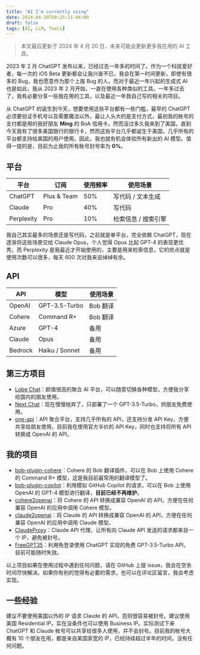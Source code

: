 ```yaml
---
title: "AI ​​I’m currently using"
date: 2024-04-20T08:25:21-04:00
draft: false
tags: [AI, LLM, Tools]
---
```


> 本文最后更新于 2024 年 4 月 20 日，未来可能会更新更多我在用的 AI 工具。

2023 年 2 月 ChatGPT 发布以来，已经过去一年多的时间了。作为一个科技爱好者，每一次的 iOS Beta 更新都会让我兴奋不已，我会在第一时间更新，即使有很多的 Bug，我也愿意作为那个上报 Bug 的人。而对于最近一年兴起的生成式 AI 也是如此，我从 2023 年 2 月开始，一直在使用各种类似的工具。一年多过去了，我有必要分享一些我在用的工具，以及最近一年我自己写的相关的项目。

从 ChatGPT 的诞生到今天，想要使用这些平台都有一些门槛，最早的 ChatGPT 必须要验证手机号以及需要魔法以外，最让人头大的是支付方式，最初我的帐号的支付都是用的我好朋友 **Ming** 的 BoA 信用卡。然而没过多久我来到了美国，直到今天我有了很多美国银行的银行卡，然而这些平台几乎都诞生于美国，几乎所有的平台都支持给美国的用户使用。因此，我也就有机会体验所有新出的 AI 模型。值得一提的是，目前为止我的所有帐号封号率为 **0%**。

## 平台

| 平台 | 订阅 | 使用频率 | 使用场景 |
| --- | --- | --- | --- |
| ChatGPT | Plus & Team | 50% | 写代码 / 文本生成 |
| Claude | Pro | 40% | 写代码 |
| Perplexity | Pro | 10% | 检索信息 / 搜索引擎 |

我自己其实最多的场景还是写代码，之前就是单平台，完全依赖 ChatGPT，现在逐渐将这些场景交给 Claude Opus，个人觉得 Opus 比起 GPT-4 的表现更优秀。而 Perplexity 是我最近才开始使用的，主要是用来检索信息，它的优点就是使用次数可以很多，每天 600 次对我来说绰绰有余。

## API

| API | 模型 | 使用场景 |
| --- | --- | --- |
| OpenAI | GPT-3.5-Turbo | Bob 翻译 |
| Cohere | Command R+ | Bob 翻译 |
| Azure | GPT-4 | 备用 |
| Claude | Opus | 备用 |
| Bedrock | Haiku / Sonnet | 备用 |

## 第三方项目

- [Lobe Chat](https://github.com/lobehub/lobe-chat)：颜值很高的聚合 AI 平台，可以随意切换各种模型，方便我分享给国内的朋友使用。
- [Next Chat](https://github.com/ChatGPTNextWeb/ChatGPT-Next-Web)：现在慢慢抛弃了，只部署了一个 GPT-3.5-Turbo，供朋友免费使用。
- [one-api](https://github.com/songquanpeng/one-api)：API 聚合平台，支持几乎所有的 API，还支持分发 API Key，方便共享给朋友使用，目前我在使用官方半价的 API Key，同时也支持将所有 API 转换成 OpenAI 的 API。

## 我的项目

- [bob-plugin-cohere](https://github.com/missuo/bob-plugin-cohere)：Cohere 的 Bob 翻译插件，可以在 Bob 上使用 Cohere 的 Command R+ 模型，这是我目前最常用的翻译模型了。
- [bob-plugin-copilot](https://github.com/missuo/bob-plugin-copilot)：利用模拟 GitHub Copilot 的请求，可以在 Bob 上使用 OpenAI 的 GPT-4 模型进行翻译，**目前已经不再维护**。
- [cohere2openai](https://github.com/missuo/cohere2openai)：将 Cohere 的 API 转换成兼容 OpenAI 的 API，方便在任何兼容 OpenAI 的应用中调用 Cohere 模型。
- [claude2openai](https://github.com/missuo/claude2openai)：将 Claude 的 API 转换成兼容 OpenAI 的 API，方便在任何兼容 OpenAI 的应用中调用 Claude 模型。
- [ClaudeProxy](https://github.com/missuo/ClaudeProxy)：Claude API 代理，让所有向 Claude API 发送的请求都来自一个 IP，避免被封号。
- [FreeGPT35](https://github.com/missuo/FreeGPT35)：利用免登录使用 ChatGPT 实现的免费 GPT-3.5-Turbo API，目前可能随时失效。

以上项目如果在使用过程中遇到任何问题，请在 GitHub 上提 issue，我会在空余时间尽快解决。如果你有别的觉得有必要的需求，也可以在评论区留言，我会考虑实现。

## 一些经验

建议不要使用美国以外的 IP 请求 Claude 的 API，否则很容易被封号。建议使用美国 Residential IP，实在没条件也可以使用 Business IP。实际测试下来 ChatGPT 和 Claude 帐号可以共享给很多人使用，并不会封号。目前我的帐号大概有 10 个朋友在用，都是来自美国家宽的 IP，已经持续超过半年的时间，没有任何问题。